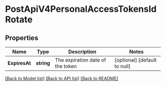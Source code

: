 # PostApiV4PersonalAccessTokensIdRotate

## Properties
Name | Type | Description | Notes
------------ | ------------- | ------------- | -------------
**ExpiresAt** | **string** | The expiration date of the token | [optional] [default to null]

[[Back to Model list]](../README.md#documentation-for-models) [[Back to API list]](../README.md#documentation-for-api-endpoints) [[Back to README]](../README.md)


